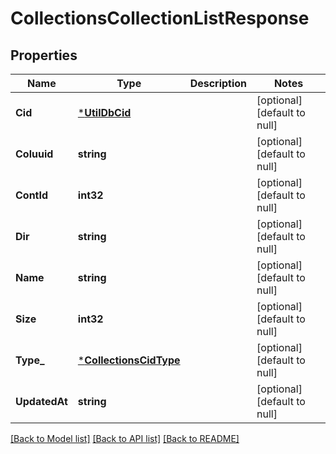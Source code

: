 # CollectionsCollectionListResponse

## Properties
Name | Type | Description | Notes
------------ | ------------- | ------------- | -------------
**Cid** | [***UtilDbCid**](util.DbCID.md) |  | [optional] [default to null]
**Coluuid** | **string** |  | [optional] [default to null]
**ContId** | **int32** |  | [optional] [default to null]
**Dir** | **string** |  | [optional] [default to null]
**Name** | **string** |  | [optional] [default to null]
**Size** | **int32** |  | [optional] [default to null]
**Type_** | [***CollectionsCidType**](collections.CidType.md) |  | [optional] [default to null]
**UpdatedAt** | **string** |  | [optional] [default to null]

[[Back to Model list]](../README.md#documentation-for-models) [[Back to API list]](../README.md#documentation-for-api-endpoints) [[Back to README]](../README.md)

